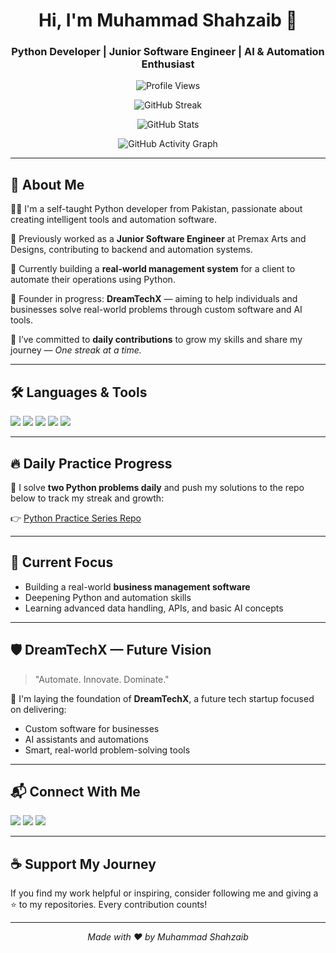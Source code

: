 <h1 align="center">Hi, I'm Muhammad Shahzaib 👋</h1>
<h3 align="center">Python Developer | Junior Software Engineer | AI & Automation Enthusiast</h3>

<!-- Profile views -->
<p align="center">
  <img src="https://komarev.com/ghpvc/?username=code-with-shahzaib&label=Profile+Views&color=blueviolet&style=flat" alt="Profile Views" />
</p>

<!-- GitHub Streak -->
<p align="center">
  <img src="https://github-readme-streak-stats.herokuapp.com/?user=code-with-shahzaib&theme=radical" alt="GitHub Streak" />
</p>

<!-- GitHub Stats -->
<p align="center">
  <img src="https://github-readme-stats.vercel.app/api?username=code-with-shahzaib&show_icons=true&theme=tokyonight" alt="GitHub Stats" />
</p>

<!-- GitHub Activity Graph -->
<p align="center">
  <img src="https://github-readme-activity-graph.cyclic.app/graph?username=code-with-shahzaib&theme=react-dark&hide_border=true&area=true" alt="GitHub Activity Graph" />
</p>

---

## 🚀 About Me

👨‍💻 I'm a self-taught Python developer from Pakistan, passionate about creating intelligent tools and automation software.

💼 Previously worked as a **Junior Software Engineer** at Premax Arts and Designs, contributing to backend and automation systems.

🧠 Currently building a **real-world management system** for a client to automate their operations using Python.

🌟 Founder in progress: **DreamTechX** — aiming to help individuals and businesses solve real-world problems through custom software and AI tools.

📆 I’ve committed to **daily contributions** to grow my skills and share my journey — _One streak at a time._

---

## 🛠️ Languages & Tools

<p align="left">
  <img src="https://img.shields.io/badge/-Python-3776AB?style=flat&logo=python&logoColor=white" />
  <img src="https://img.shields.io/badge/-Git-F05032?style=flat&logo=git&logoColor=white" />
  <img src="https://img.shields.io/badge/-GitHub-181717?style=flat&logo=github&logoColor=white" />
  <img src="https://img.shields.io/badge/-VSCode-007ACC?style=flat&logo=visual-studio-code&logoColor=white" />
  <img src="https://img.shields.io/badge/-Linux-FCC624?style=flat&logo=linux&logoColor=black" />
</p>

---

## 🔥 Daily Practice Progress

📌 I solve **two Python problems daily** and push my solutions to the repo below to track my streak and growth:

👉 [Python Practice Series Repo](https://github.com/code-with-shahzaib/python-problem-series)

---

## 🧠 Current Focus

- Building a real-world **business management software**
- Deepening Python and automation skills
- Learning advanced data handling, APIs, and basic AI concepts

---

## 🛡 DreamTechX — Future Vision

> "Automate. Innovate. Dominate."

🚀 I'm laying the foundation of **DreamTechX**, a future tech startup focused on delivering:
- Custom software for businesses
- AI assistants and automations
- Smart, real-world problem-solving tools

---

## 📬 Connect With Me

<p>
  <a href="https://github.com/code-with-shahzaib"><img src="https://img.shields.io/badge/GitHub-100000?style=flat&logo=github&logoColor=white" /></a>
  <a href="mailto:codewithshahzaib@gmail.com"><img src="https://img.shields.io/badge/Gmail-D14836?style=flat&logo=gmail&logoColor=white" /></a>
  <a href="https://www.instagram.com/code_with_shahzaib/"><img src="https://img.shields.io/badge/Instagram-E4405F?style=flat&logo=instagram&logoColor=white" /></a>
</p>

---

## ☕ Support My Journey

If you find my work helpful or inspiring, consider following me and giving a ⭐ to my repositories. Every contribution counts!

---

<!-- Footer Badge (optional) -->
<p align="center">
  <i>Made with ❤️ by Muhammad Shahzaib</i>
</p>
